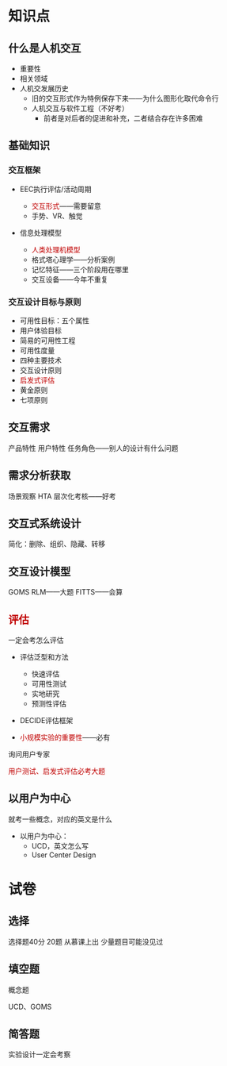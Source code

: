 # 知识点

## 什么是人机交互

- 重要性
- 相关领域
- 人机交发展历史
	- 旧的交互形式作为特例保存下来——为什么图形化取代命令行
	- 人机交互与软件工程（不好考）
		- 前者是对后者的促进和补充，二者结合存在许多困难

## 基础知识

### 交互框架

- EEC执行评估/活动周期
	- <font color="#c00000">交互形式</font>——需要留意
	- 手势、VR、触觉

- 信息处理模型
	- <font color="#c00000">人类处理机模型</font>
	- 格式塔心理学——分析案例
	- 记忆特征——三个阶段用在哪里
	- 交互设备——今年不重复


### 交互设计目标与原则

- 可用性目标：五个属性
- 用户体验目标
- 简易的可用性工程
- 可用性度量
- 四种主要技术
- 交互设计原则
- <font color="#c00000">启发式评估</font>
- 黄金原则
- 七项原则




## 交互需求

产品特性
用户特性
任务角色——别人的设计有什么问题

## 需求分析获取

场景观察
HTA 层次化考核——好考

## 交互式系统设计

简化：删除、组织、隐藏、转移

## 交互设计模型

GOMS
RLM——大题
FITTS——会算

## <font color="#c00000">评估</font>

一定会考怎么评估

- 评估泛型和方法
	- 快速评估
	- 可用性测试
	- 实地研究
	- 预测性评估

- DECIDE评估框架
- <font color="#c00000">小规模实验的重要性</font>——必有

询问用户专家

<font color="#c00000">用户测试、启发式评估必考大题</font>



## 以用户为中心

就考一些概念，对应的英文是什么

- 以用户为中心：
	- UCD，英文怎么写
	- User Center Design


# 试卷

## 选择

选择题40分
20题
从慕课上出
少量题目可能没见过

## 填空题

概念题

UCD、GOMS

## 简答题


实验设计一定会考察




